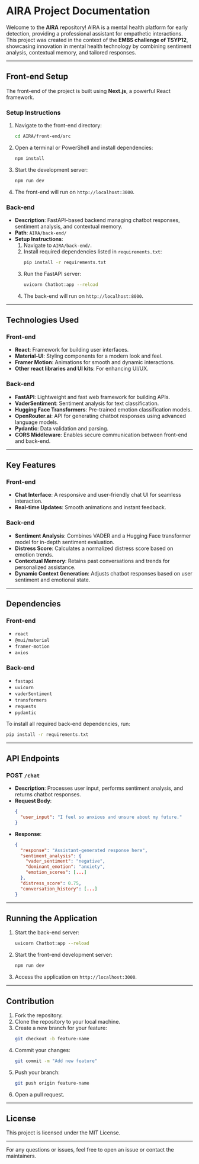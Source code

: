 # AIRA Project Documentation

Welcome to the **AIRA** repository! AIRA is a mental health platform for early detection, providing a professional assistant for empathetic interactions. This project was created in the context of the **EMBS challenge of TSYP12**, showcasing innovation in mental health technology by combining sentiment analysis, contextual memory, and tailored responses.

---

## Front-end Setup

The front-end of the project is built using **Next.js**, a powerful React framework.

### Setup Instructions
1. Navigate to the front-end directory:
   ```bash
   cd AIRA/front-end/src

  2. Open a terminal or PowerShell and install dependencies:
     ```bash
     npm install
     ```
  3. Start the development server:
     ```bash
     npm run dev
     ```
  4. The front-end will run on `http://localhost:3000`.

### Back-end
- **Description**: FastAPI-based backend managing chatbot responses, sentiment analysis, and contextual memory.
- **Path**: `AIRA/back-end/`
- **Setup Instructions**:
  1. Navigate to `AIRA/back-end/`.
  2. Install required dependencies listed in `requirements.txt`:
     ```bash
     pip install -r requirements.txt
     ```
  3. Run the FastAPI server:
     ```bash
     uvicorn Chatbot:app --reload
     ```
  4. The back-end will run on `http://localhost:8000`.

---

## Technologies Used

### Front-end
- **React**: Framework for building user interfaces.
- **Material-UI**: Styling components for a modern look and feel.
- **Framer Motion**: Animations for smooth and dynamic interactions.
- **Other react libraries and UI kits**: For enhancing UI/UX.

### Back-end
- **FastAPI**: Lightweight and fast web framework for building APIs.
- **VaderSentiment**: Sentiment analysis for text classification.
- **Hugging Face Transformers**: Pre-trained emotion classification models.
- **OpenRouter.ai**: API for generating chatbot responses using advanced language models.
- **Pydantic**: Data validation and parsing.
- **CORS Middleware**: Enables secure communication between front-end and back-end.

---

## Key Features

### Front-end
- **Chat Interface**: A responsive and user-friendly chat UI for seamless interaction.
- **Real-time Updates**: Smooth animations and instant feedback.

### Back-end
- **Sentiment Analysis**: Combines VADER and a Hugging Face transformer model for in-depth sentiment evaluation.
- **Distress Score**: Calculates a normalized distress score based on emotion trends.
- **Contextual Memory**: Retains past conversations and trends for personalized assistance.
- **Dynamic Context Generation**: Adjusts chatbot responses based on user sentiment and emotional state.

---

## Dependencies

### Front-end
- `react`
- `@mui/material`
- `framer-motion`
- `axios`

### Back-end
- `fastapi`
- `uvicorn`
- `vaderSentiment`
- `transformers`
- `requests`
- `pydantic`

To install all required back-end dependencies, run:
```bash
pip install -r requirements.txt
```

---

## API Endpoints

### POST `/chat`
- **Description**: Processes user input, performs sentiment analysis, and returns chatbot responses.
- **Request Body**:
  ```json
  {
    "user_input": "I feel so anxious and unsure about my future."
  }
  ```
- **Response**:
  ```json
  {
    "response": "Assistant-generated response here",
    "sentiment_analysis": {
      "vader_sentiment": "negative",
      "dominant_emotion": "anxiety",
      "emotion_scores": [...]
    },
    "distress_score": 0.75,
    "conversation_history": [...]
  }
  ```

---

## Running the Application

1. Start the back-end server:
   ```bash
   uvicorn Chatbot:app --reload
   ```
2. Start the front-end development server:
   ```bash
   npm run dev
   ```
3. Access the application on `http://localhost:3000`.

---

## Contribution

1. Fork the repository.
2. Clone the repository to your local machine.
3. Create a new branch for your feature:
   ```bash
   git checkout -b feature-name
   ```
4. Commit your changes:
   ```bash
   git commit -m "Add new feature"
   ```
5. Push your branch:
   ```bash
   git push origin feature-name
   ```
6. Open a pull request.

---

## License
This project is licensed under the MIT License.

---

For any questions or issues, feel free to open an issue or contact the maintainers.

